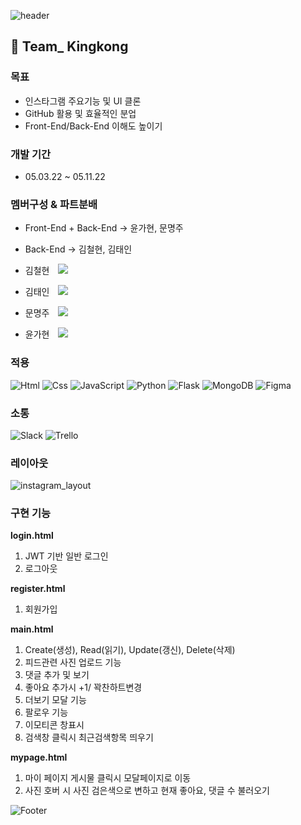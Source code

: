 ![header](https://capsule-render.vercel.app/api?type=waving&color=BEA791&height=150&section=header&text=Instagram%20Clone%20Project&fontSize=30)

## 🙉 Team\_ Kingkong

### 목표

-   인스타그램 주요기능 및 UI 클론
-   GitHub 활용 및 효율적인 분업
-   Front-End/Back-End 이해도 높이기

### 개발 기간

-   05.03.22 ~ 05.11.22

### 멤버구성 & 파트분배

-   Front-End + Back-End -> 윤가현, 문명주
-   Back-End -> 김철현, 김태인

-   김철현 <a href="https://github.com/KimmyJay"><img 
          src="http://img.shields.io/badge/-Git%20Hub-010000?style=flat&logo=github&link=https://alpox.kr"
          style="height : auto; margin-left : 10px; margin-right : 10px;"/></a>
-   김태인 <a href="https://github.com/kti0940"><img 
          src="http://img.shields.io/badge/-Git%20Hub-010000?style=flat&logo=github&link=https://alpox.kr"
          style="height : auto; margin-left : 10px; margin-right : 10px;"/></a>
-   문명주 <a href="https://github.com/Moonmooj"><img 
          src="http://img.shields.io/badge/-Git%20Hub-010000?style=flat&logo=github&link=https://alpox.kr"
          style="height : auto; margin-left : 10px; margin-right : 10px;"/></a>
-   윤가현 <a href="https://github.com/soiyo"><img 
          src="http://img.shields.io/badge/-Git%20Hub-010000?style=flat&logo=github&link=https://alpox.kr"
          style="height : auto; margin-left : 10px; margin-right : 10px;"/></a>

### 적용

<img alt="Html" src ="https://img.shields.io/badge/HTML5-E34F26.svg?&style=for-the-badge&logo=HTML5&logoColor=white"/> <img alt="Css" src ="https://img.shields.io/badge/CSS3-1572B6.svg?&style=for-the-badge&logo=CSS3&logoColor=white"/> <img alt="JavaScript" src ="https://img.shields.io/badge/JavaScriipt-F7DF1E.svg?&style=for-the-badge&logo=JavaScript&logoColor=black"/> <img alt="Python" src ="https://img.shields.io/badge/Python-3776AB.svg?&style=for-the-badge&logo=Python&logoColor=white"/> <img alt="Flask" src ="https://img.shields.io/badge/Flask-E34F30.svg?&style=for-the-badge&logo=Flask&logoColor=white"/> <img alt="MongoDB" src ="https://img.shields.io/badge/MongoDB-3DDC84.svg?&style=for-the-badge&logo=MongoDB&logoColor=black"/> <img alt="Figma" src ="https://img.shields.io/badge/Figma-6F6EAE.svg?&style=for-the-badge&logo=Figma&logoColor=black"/>

### 소통

<img alt="Slack" src ="https://img.shields.io/badge/Slack-8A576D.svg?&style=for-the-badge&logo=Slack&logoColor=black"/> <img alt="Trello" src ="https://img.shields.io/badge/Trello-518bff.svg?&style=for-the-badge&logo=Trello&logoColor=black"/>

### 레이아웃

![instagram_layout](static/team_kingkong_instagram_layout.png)

### 구현 기능

**login.html**

1. JWT 기반 일반 로그인
2. 로그아웃

**register.html**

1. 회원가입

**main.html**

1. Create(생성), Read(읽기), Update(갱신), Delete(삭제)
2. 피드관련 사진 업로드 기능
3. 댓글 추가 및 보기
4. 좋아요 추가시 +1/ 꽉찬하트변경
5. 더보기 모달 기능
6. 팔로우 기능
7. 이모티콘 창표시
8. 검색창 클릭시 최근검색항목 띄우기

**mypage.html**

1. 마이 페이지 게시물 클릭시 모달페이지로 이동
2. 사진 호버 시 사진 검은색으로 변하고 현재 좋아요, 댓글 수 불러오기

![Footer](https://capsule-render.vercel.app/api?type=waving&color=BEA791&height=200&section=footer)
